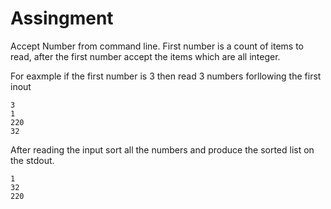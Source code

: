 # Assingment

Accept Number from command line. 
First number is a count of items to read, after the first number accept the items which are all integer. 


For eaxmple if the first number is 3 then read 3 numbers forllowing the first inout
```
3
1
220
32
```


After reading the input sort all the numbers and produce the sorted list on the stdout.

```
1
32
220
```

